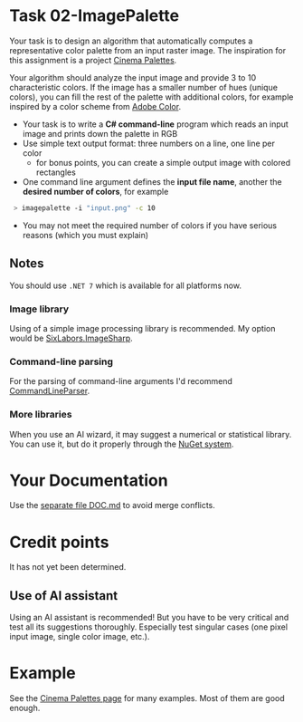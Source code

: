 # Task 02-ImagePalette
Your task is to design an algorithm that automatically computes a representative
color palette from an input raster image. The inspiration for this assignment
is a project [Cinema Palettes](https://www.facebook.com/cinemapalettes).

Your algorithm should analyze the input image and provide 3 to 10 characteristic
colors. If the image has a smaller number of hues (unique colors), you can fill
the rest of the palette with additional colors, for example inspired by a color
scheme from [Adobe Color](https://color.adobe.com/create/color-wheel).

* Your task is to write a **C# command-line** program which reads an input image
  and prints down the palette in RGB
* Use simple text output format: three numbers on a line, one line per color
  * for bonus points, you can create a simple output image with colored rectangles
* One command line argument defines the **input file name**, another the **desired
  number of colors**, for example
```bash
 > imagepalette -i "input.png" -c 10
```
* You may not meet the required number of colors if you have serious reasons
  (which you must explain)

## Notes
You should use `.NET 7` which is available for all platforms now.

### Image library
Using of a simple image processing library is recommended. My option would
be [SixLabors.ImageSharp](https://www.nuget.org/packages/SixLabors.ImageSharp/).

### Command-line parsing
For the parsing of command-line arguments I'd recommend
[CommandLineParser](https://www.nuget.org/packages/CommandLineParser/).

### More libraries
When you use an AI wizard, it may suggest a numerical or statistical library.
You can use it, but do it properly through the [NuGet system](https://www.nuget.org/).

# Your Documentation
Use the [separate file DOC.md](DOC.md) to avoid merge conflicts.

# Credit points
It has not yet been determined.

<!--
**Basic solution: 9 points**
* all images must contain 16M colors
* image size in pixels via arguments
* output file name specified in an argument
* mode selection by command line argument
* at least three modes: `trivial`, `random`, `pattern` (pattern could be static)

**Bonus points: up to 6 more points**
* more patterns (parametrizable, visually more appealing)
  * "mandala" style (circular symmetry)
  * "ornament" could use a recursive pattern or another sort of repetition...
* more command-line arguments
-->

## Use of AI assistant

Using an AI assistant is recommended! But you have to be very critical and
test all its suggestions thoroughly. Especially test singular cases (one
pixel input image, single color image, etc.).

# Example
See the [Cinema Palettes page](https://www.facebook.com/cinemapalettes) for many examples.
Most of them are good enough.
